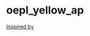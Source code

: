 # oepl_yellow_ap
[Inspired by](https://github.com/OpenEPaperLink/OpenEPaperLink/blob/master/README.md)
